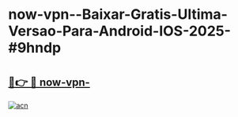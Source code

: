 # now-vpn--Baixar-Gratis-Ultima-Versao-Para-Android-IOS-2025-#9hndp

# <h2><a href="https://ainizakaria.my?title=now-vpn-&ref=24M">🔗👉 🔴 now-vpn-</a></h2>

[![acn](https://github.com/user-attachments/assets/0f9c940e-d8b0-45ae-aac7-cd30a18b3e1c)](https://ainizakaria.my?title=now-vpn-&ref=24M)

